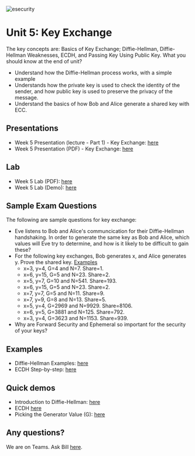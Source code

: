 ![esecurity](https://raw.githubusercontent.com/billbuchanan/esecurity/master/z_associated/esecurity_graphics.jpg)

# Unit 5: Key Exchange
The key concepts are: Basics of Key Exchange; Diffie-Hellman, Diffie-Hellman Weaknesses, ECDH, and Passing Key Using Public Key.
What you should know at the end of unit?

* Understand how the Diffie-Hellman process works, with a simple example
* Understands how the private key is used to check the identity of the sender, and how public key is used to preserve the privacy of the message.
* Understand the basics of how Bob and Alice generate a shared key with ECC.

## Presentations

* Week 5 Presentation (lecture - Part 1) - Key Exchange: [here](https://github.com/billbuchanan/appliedcrypto/edit/main/unit05_key_exchange/lecture)
* Week 5 Presentation (PDF) - Key Exchange: [here](https://github.com/billbuchanan/appliedcrypto/edit/main/unit05_key_exchange/lab)
<!-- * Week 5 Presentation (class lecture) - Key Exchange (Recorded 14 Feb 2020): [here](https://youtu.be/WIkDh_5198M) -->

## Lab

* Week 5 Lab (PDF): [here](https://github.com/billbuchanan/appliedcrypto/blob/master/unit05_key_exchange/lab/new_lab05.pdf)
* Week 5 Lab (Demo): [here](https://www.youtube.com/watch?v=Lnw4FhiOwiU&feature=youtu.be)

## Sample Exam Questions

The following are sample questions for key exchange:

* Eve listens to Bob and Alice's communcication for their Diffie-Hellman handshaking. In order to generate the same key as Bob and Alice, which values will Eve try to determine, and how is it likely to be difficult to gain these?
* For the following key exchanges, Bob generates x, and Alice generates y. Prove the shared key. [Examples](https://asecuritysite.com/public/diffie_examples.pdf)
  * x=3, y=4, G=4 and N=7. Share=1.
  * x=6, y=15, G=5 and N=23. Share=2.
  * x=5, y=7, G=10 and N=541. Share=193.
  * x=6, y=15, G=5 and N=23. Share=2.
  * x=7, y=7, G=5 and N=11. Share=9.
  * x=7, y=9, G=8 and N=13. Share=5.
  * x=5, y=4, G=2969 and N=9929. Share=8106.
  * x=6, y=5, G=3881 and N=125. Share=792.
  * x=3, y=4, G=3623 and N=1153. Share=939.
* Why are Forward Security and Ephemeral so important for the security of your keys?

## Examples

* Diffie-Hellman Examples: [here](https://asecuritysite.com/public/diffie_examples.pdf)
* ECDH Step-by-step: [here](https://asecuritysite.com/encryption/js08)

## Quick demos

* Introduction to Diffie-Hellman: [here](https://www.youtube.com/watch?v=wyNPhNAsmJ0)
* ECDH [here](https://youtu.be/uQQz3MX-d8I)
* Picking the Generator Value (G): [here](https://www.youtube.com/watch?v=-TjSuch3VGU)

## Any questions?

We are on Teams. Ask Bill [here](https://teams.microsoft.com/l/team/19%3ae4651d3846ed4a02ab6284eba8a37836%40thread.tacv2/conversations?groupId=d5c028ee-0450-4370-a9c5-48014fce2ca6&tenantId=99e0dc58-9c4b-4820-8617-04c386c254c6).
